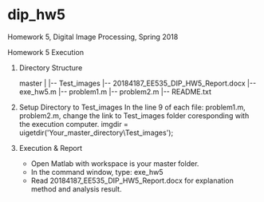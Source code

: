 # dip_hw5
Homework 5, Digital Image Processing, Spring 2018

Homework 5 Execution

1. Directory Structure

	master
	|
	|-- Test_images
	|-- 20184187_EE535_DIP_HW5_Report.docx
	|-- exe_hw5.m
	|-- problem1.m
	|-- problem2.m
	|-- README.txt

2. Setup Directory to Test_images
	In the line 9 of each file: problem1.m, problem2.m, change the link to Test_images folder coresponding with the execution computer.
	imgdir = uigetdir('Your_master_directory\Test_images');

3. Execution & Report
	
	- Open Matlab with workspace is your master folder.
	- In the command window, type: exe_hw5
	- Read 20184187_EE535_DIP_HW5_Report.docx for explanation method and analysis result.
